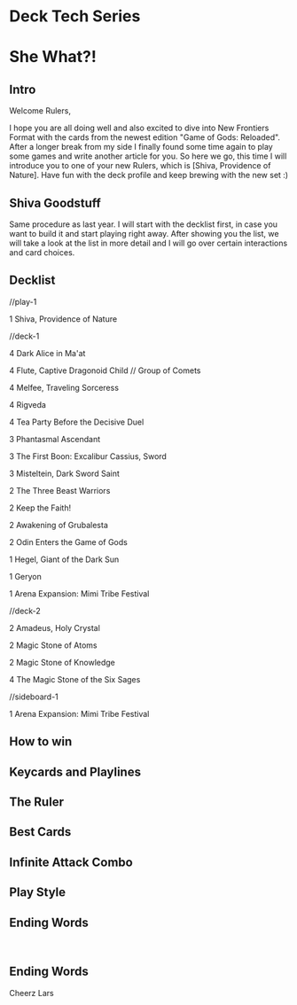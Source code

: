 # **Deck Tech Series**

# She What?!

## Intro

Welcome Rulers,
 
I hope you are all doing well and also excited to dive into New Frontiers Format with 
the cards from the newest edition "Game of Gods: Reloaded". After a longer break from my side I finally 
found some time again to play some games and write another article for you. 
So here we go, this time I will introduce you to one of your new Rulers,
which is [Shiva, Providence of Nature]. 
Have fun with the deck profile and keep brewing with the new set :)

 	
## Shiva Goodstuff
Same procedure as last year. I will start with the decklist first, in case you want to build it and start 
playing right away. After showing you the list, we will take a look at the list in more detail and I will 
go over certain interactions and card choices.
	
## Decklist	
//play-1

1 Shiva, Providence of Nature


//deck-1

4 Dark Alice in Ma'at

4 Flute, Captive Dragonoid Child // Group of Comets

4 Melfee, Traveling Sorceress

4 Rigveda

4 Tea Party Before the Decisive Duel

3 Phantasmal Ascendant

3 The First Boon: Excalibur Cassius, Sword

3 Misteltein, Dark Sword Saint

2 The Three Beast Warriors

2 Keep the Faith!

2 Awakening of Grubalesta

2 Odin Enters the Game of Gods

1 Hegel, Giant of the Dark Sun

1 Geryon

1 Arena Expansion: Mimi Tribe Festival



//deck-2

2 Amadeus, Holy Crystal

2 Magic Stone of Atoms

2 Magic Stone of Knowledge

4 The Magic Stone of the Six Sages


//sideboard-1

1 Arena Expansion: Mimi Tribe Festival

## How to win	
## Keycards and Playlines	
## The Ruler	
## Best Cards	
## Infinite Attack Combo	
## Play Style	
## Ending Words	

 

## Ending Words

Cheerz
Lars

